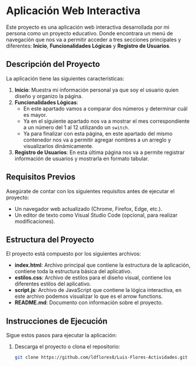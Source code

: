 # Aplicación Web Interactiva

Este proyecto es una aplicación web interactiva desarrollada por mi persona como un proyecto educativo. Donde encontrara un menú de navegación que nos va a permitir acceder a tres secciones principales y diferentes: **Inicio**, **Funcionalidades Lógicas** y **Registro de Usuarios**.

## Descripción del Proyecto

La aplicación tiene las siguientes características:

1. **Inicio**: Muestra mi información personal ya que soy el usuario quien diseño y organizo la página.
2. **Funcionalidades Lógicas**:
   - En este apartado vamos a comparar dos números y determinar cuál es mayor.
   - Ya en el siguiente apartado nos va a mostrar el mes correspondiente a un número del 1 al 12 utilizando un `switch`.
   - Ya para finalizar con esta página, en este apartado del mismo contenedor nos va a permitir agregar nombres a un arreglo y visualizarlos dinámicamente.
3. **Registro de Usuarios**: En esta última página nos va a permite registrar información de usuarios y mostrarla en formato tabular.

## Requisitos Previos

Asegúrate de contar con los siguientes requisitos antes de ejecutar el proyecto:

- Un navegador web actualizado (Chrome, Firefox, Edge, etc.).
- Un editor de texto como Visual Studio Code (opcional, para realizar modificaciones).

## Estructura del Proyecto

El proyecto está compuesto por los siguientes archivos:

- **index.html**: Archivo principal que contiene la estructura de la aplicación, contiene toda la estructura básica del aplicativo.
- **estilos.css**: Archivo de estilos para el diseño visual, contiene los diferentes estilos del aplicativo.
- **script.js**: Archivo de JavaScript que contiene la lógica interactiva, en este archivo podemos visualizar lo que es el arrow functions.
- **README.md**: Documento con información sobre el proyecto.

## Instrucciones de Ejecución

Sigue estos pasos para ejecutar la aplicación:

1. Descarga el proyecto o clona el repositorio:
   ```bash
   git clone https://github.com/ldflores8/Luis-Flores-Actividades.git
